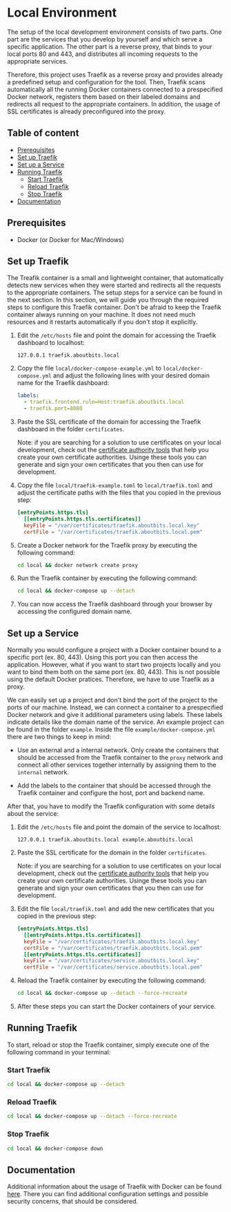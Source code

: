 Local Environment
=================

The setup of the local development environment consists of two parts. One part are the services that you develop by yourself and which serve a specific application. The other part is a reverse proxy, that binds to your local ports 80 and 443, and distributes all incoming requests to the appropriate services.

Therefore, this project uses Traefik as a reverse proxy and provides already a predefined setup and configuration for the tool. Then, Traefik scans automatically all the running Docker containers connected to a prespecified Docker network, registers them based on their labeled domains and redirects all request to the appropriate containers. In addition, the usage of SSL certificates is already preconfigured into the proxy.

## Table of content

- [Prerequisites](#prerequisites)
- [Set up Traefik](#set-up-traefik)
- [Set up a Service](#set-up-a-service)
- [Running Traefik](#running-traefik)
    - [Start Traefik](#start-traefik)
    - [Reload Traefik](#reload-traefik)
    - [Stop Traefik](#stop-traefik)
- [Documentation](#documentation)

## Prerequisites

- Docker (or Docker for Mac/Windows)

## Set up Traefik

The Treafik container is a small and lightweight container, that automatically detects new services when they were started and redirects all the requests to the appropriate containers. The setup steps for a service can be found in the next section. In this section, we will guide you through the required steps to configure this Traefik container. Don't be afraid to keep the Traefik container always running on your machine. It does not need much resources and it restarts automatically if you don't stop it explicitly.

1. Edit the `/etc/hosts` file and point the domain for accessing the Traefik dashboard to localhost:

    ```
    127.0.0.1 traefik.aboutbits.local
    ```

2. Copy the file `local/docker-compose-example.yml` to `local/docker-compose.yml` and adjust the following lines with your desired domain name for the Traefik dashboard:

    ```yml
    labels:
      - traefik.frontend.rule=Host:traefik.aboutbits.local
      - traefik.port=8080
    ```

3. Paste the SSL certificate of the domain for accessing the Traefik dashboard in the folder `certificates`.

    Note: if you are searching for a solution to use certificates on your local development, check out the [certificate authority tools](https://github.com/aboutbits/certificate-authority-tools) that help you create your own certificate authorities. Usinge these tools you can generate and sign your own certificates that you then can use for development.

4. Copy the file `local/traefik-example.toml` to `local/traefik.toml` and adjust the certificate paths with the files that you copied in the previous step:

    ```toml
    [entryPoints.https.tls]
      [[entryPoints.https.tls.certificates]]
      keyFile = "/var/certificates/traefik.aboutbits.local.key"
      certFile = "/var/certificates/traefik.aboutbits.local.pem"
    ```

5. Create a Docker network for the Traefik proxy by executing the following command:

    ```bash
    cd local && docker network create proxy
    ```

6. Run the Traefik container by executing the following command:

    ```bash
    cd local && docker-compose up --detach
    ```

7. You can now access the Traefik dashboard through your browser by accessing the configured domain name.

## Set up a Service

Normally you would configure a project with a Docker container bound to a specific port (ex. 80, 443). Using this port you can then access the application. However, what if you want to start two projects locally and you want to bind them both on the same port (ex. 80, 443). This is not possible using the default Docker pratices. Therefore, we have to use Traefik as a proxy.

We can easily set up a project and don't bind the port of the project to the ports of our machine. Instead, we can connect a container to a prespecified Docker network and give it additional parameters using labels. These labels indicate details like the domain name of the service. An example project can be found in the folder `example`. Inside the file `example/docker-compose.yml` there are two things to keep in mind:

- Use an external and a internal network. Only create the containers that should be accessed from the Traefik container to the `proxy` network and connect all other services together internally by assigning them to the `internal` network.

- Add the labels to the container that should be accessed through the Traefik container and configure the host, port and backend name.

After that, you have to modify the Traefik configuration with some details about the service:

1. Edit the `/etc/hosts` file and point the domain of the service to localhost:

    ```
    127.0.0.1 traefik.aboutbits.local example.aboutbits.local
    ```

2. Paste the SSL certificate for the domain in the folder `certificates`.

    Note: if you are searching for a solution to use certificates on your local development, check out the [certificate authority tools](https://github.com/aboutbits/certificate-authority-tools) that help you create your own certificate authorities. Usinge these tools you can generate and sign your own certificates that you then can use for development.

3. Edit the file `local/traefik.toml` and add the new certificates that you copied in the previous step:

    ```toml
    [entryPoints.https.tls]
      [[entryPoints.https.tls.certificates]]
      keyFile = "/var/certificates/traefik.aboutbits.local.key"
      certFile = "/var/certificates/traefik.aboutbits.local.pem"
      [[entryPoints.https.tls.certificates]]
      keyFile = "/var/certificates/service.aboutbits.local.key"
      certFile = "/var/certificates/service.aboutbits.local.pem"
    ```

4. Reload the Traefik container by executing the following command:

    ```bash
    cd local && docker-compose up --detach --force-recreate
    ```

5. After these steps you can start the Docker containers of your service.

## Running Traefik

To start, reload or stop the Traefik container, simply execute one of the following command in your terminal:

### Start Traefik

```bash
cd local && docker-compose up --detach
```

### Reload Traefik

```bash
cd local && docker-compose up --detach --force-recreate
```

### Stop Traefik

```bash
cd local && docker-compose down
```

## Documentation

Additional information about the usage of Traefik with Docker can be found [here](https://docs.traefik.io/configuration/backends/docker/). There you can find additional configuration settings and possible security concerns, that should be considered.
